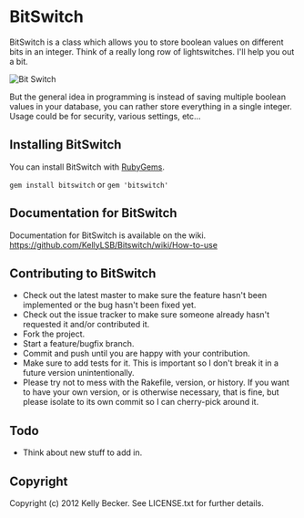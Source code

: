 # BitSwitch

BitSwitch is a class which allows you to store boolean values on different bits in an integer. Think of a really long row of lightswitches. I'll help you out a bit.

![Bit Switch](http://upload.wikimedia.org/wikipedia/commons/0/0d/DIP_switch_01_Pengo.jpg "Bit Switch")

But the general idea in programming is instead of saving multiple boolean values in your database, you can rather store everything in a single integer. Usage could be for security, various settings, etc...

## Installing BitSwitch

You can install BitSwitch with [RubyGems](https://rubygems.org/gems/bitswitch).

`gem install bitswitch` or `gem 'bitswitch'`

## Documentation for BitSwitch

Documentation for BitSwitch is available on the wiki.
https://github.com/KellyLSB/Bitswitch/wiki/How-to-use

## Contributing to BitSwitch
 
* Check out the latest master to make sure the feature hasn't been implemented or the bug hasn't been fixed yet.
* Check out the issue tracker to make sure someone already hasn't requested it and/or contributed it.
* Fork the project.
* Start a feature/bugfix branch.
* Commit and push until you are happy with your contribution.
* Make sure to add tests for it. This is important so I don't break it in a future version unintentionally.
* Please try not to mess with the Rakefile, version, or history. If you want to have your own version, or is otherwise necessary, that is fine, but please isolate to its own commit so I can cherry-pick around it.

## Todo

* Think about new stuff to add in.

## Copyright

Copyright (c) 2012 Kelly Becker. See LICENSE.txt for
further details.

